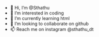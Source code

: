 - 👋 Hi, I’m @Sthathu
- 👀 I’m interested in coding
- 🌱 I’m currently learning html
- 💞️ I’m looking to collaborate on github
- 📫 Reach me on instagram @sthathu_dt

<!---
Sthathu/Sthathu is a ✨ special ✨ repository because its `README.md` (this file) appears on your GitHub profile.
You can click the Preview link to take a look at your changes.
--->
